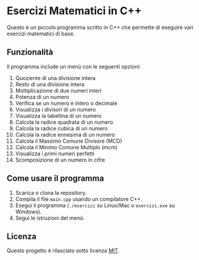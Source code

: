 # Esercizi Matematici in C++

Questo è un piccolo programma scritto in C++ che permette di eseguire vari esercizi matematici di base.

## Funzionalità

Il programma include un menù con le seguenti opzioni:

1. Quoziente di una divisione intera
2. Resto di una divisione intera
3. Moltiplicazione di due numeri interi
4. Potenza di un numero
5. Verifica se un numero è intero o decimale
6. Visualizza i divisori di un numero
7. Visualizza la tabellina di un numero
8. Calcola la radice quadrata di un numero
9. Calcola la radice cubica di un numero
10. Calcola la radice ennesima di un numero
11. Calcola il Massimo Comune Divisore (MCD)
12. Calcola il Minimo Comune Multiplo (mcm)
13. Visualizza i primi numeri perfetti
14. Scomposizione di un numero in cifre

## Come usare il programma

1. Scarica o clona la repository.
2. Compila il file `main.cpp` usando un compilatore C++.
3. Esegui il programma (`./esercizi` su Linux/Mac o `esercizi.exe` su Windows).
4. Segui le istruzioni del menù.

## Licenza

Questo progetto è rilasciato sotto licenza [MIT](https://opensource.org/licenses/MIT).
